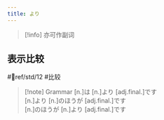 ```yaml
---
title: より
---
```

> [!info] 亦可作副词  

## 表示比较  

 #📖ref/std/12 #比较  

> [!note] Grammar
> [n.]は [n.]より [adj.final.]です  
> [n.]より [n.]のほうが [adj.final.]です  
> [n.]のほうが [n.]より [adj.final.]です
